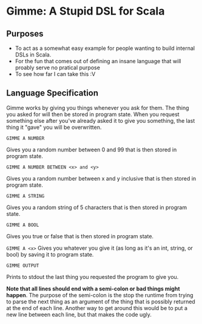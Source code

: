 # Gimme: A Stupid DSL for Scala

## Purposes

* To act as a somewhat easy example for people wanting to build internal DSLs in Scala.
* For the fun that comes out of defining an insane language that will proably serve no pratical purpose
* To see how far I can take this :V

## Language Specification

Gimme works by giving you things whenever you ask for them. The thing you
asked for will then be stored in program state.
When you request something else after you've already asked it to give you
something, the last thing it "gave" you will be overwritten.

`GIMME A NUMBER`

Gives you a random number between 0 and 99 that is then stored in program state.

`GIMME A NUMBER BETWEEN <x> and <y>`

Gives you a random number between x and y inclusive that is then stored in
program state.

`GIMME A STRING`

Gives you a random string of 5 characters that is then stored in program state.

`GIMME A BOOL`

Gives you true or false that is then stored in program state.

`GIMME A <x>`
Gives you whatever you give it (as long as it's an int, string, or bool) by
saving it to program state.

`GIMME OUTPUT`

Prints to stdout the last thing you requested the program to give you.

**Note that all lines should end with a semi-colon or bad things might happen**. The
purpose of the semi-colon is the stop the runtime from trying to parse the next
thing as an argument of the thing that is possibly returned at the end of each
line. Another way to get around this would be to put a new line between each
line, but that makes the code ugly.
